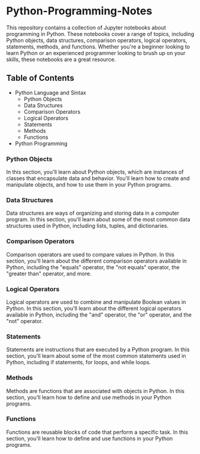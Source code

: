 # Python-Programming-Notes
This repository contains a collection of Jupyter notebooks about programming in Python. These notebooks cover a range of topics, including Python objects, data structures, comparison operators, logical operators, statements, methods, and functions. Whether you're a beginner looking to learn Python or an experienced programmer looking to brush up on your skills, these notebooks are a great resource.

## Table of Contents
- Python Language and Sintax
    - Python Objects
    - Data Structures
    - Comparison Operators
    - Logical Operators
    - Statements
    - Methods
    - Functions
- Python Programming

### Python Objects
In this section, you'll learn about Python objects, which are instances of classes that encapsulate data and behavior. You'll learn how to create and manipulate objects, and how to use them in your Python programs.

### Data Structures
Data structures are ways of organizing and storing data in a computer program. In this section, you'll learn about some of the most common data structures used in Python, including lists, tuples, and dictionaries.

### Comparison Operators
Comparison operators are used to compare values in Python. In this section, you'll learn about the different comparison operators available in Python, including the "equals" operator, the "not equals" operator, the "greater than" operator, and more.

### Logical Operators
Logical operators are used to combine and manipulate Boolean values in Python. In this section, you'll learn about the different logical operators available in Python, including the "and" operator, the "or" operator, and the "not" operator.

### Statements
Statements are instructions that are executed by a Python program. In this section, you'll learn about some of the most common statements used in Python, including if statements, for loops, and while loops.

### Methods
Methods are functions that are associated with objects in Python. In this section, you'll learn how to define and use methods in your Python programs.

### Functions
Functions are reusable blocks of code that perform a specific task. In this section, you'll learn how to define and use functions in your Python programs.